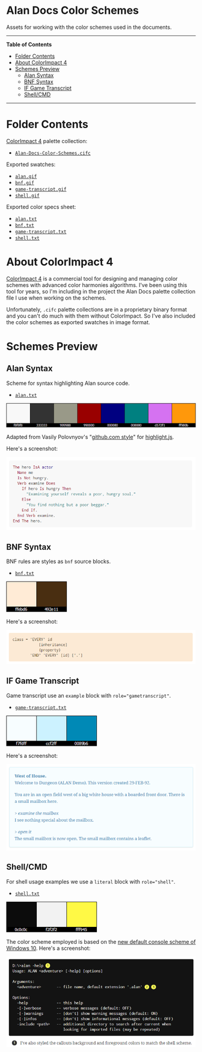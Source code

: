# Alan Docs Color Schemes

Assets for working with the color schemes used in the documents.


-----

**Table of Contents**

<!-- MarkdownTOC autolink="true" bracket="round" autoanchor="false" lowercase="only_ascii" uri_encoding="true" levels="1,2,3" -->

- [Folder Contents](#folder-contents)
- [About ColorImpact 4](#about-colorimpact-4)
- [Schemes Preview](#schemes-preview)
    - [Alan Syntax](#alan-syntax)
    - [BNF Syntax](#bnf-syntax)
    - [IF Game Transcript](#if-game-transcript)
    - [Shell/CMD](#shellcmd)

<!-- /MarkdownTOC -->

-----

# Folder Contents

[ColorImpact 4] palette collection:

- [`Alan-Docs-Color-Schemes.cifc`][Alan-Docs-Color-Schemes.cifc]

Exported swatches:

- [`alan.gif`][swatches alan]
- [`bnf.gif`][swatches bnf]
- [`game-transcript.gif`][swatches game]
- [`shell.gif`][swatches shell]

Exported color specs sheet:

- [`alan.txt`][specs alan]
- [`bnf.txt`][specs bnf]
- [`game-transcript.txt`][specs game]
- [`shell.txt`][specs shell]

# About ColorImpact 4

[ColorImpact 4] is a commercial tool for designing and managing color schemes with advanced color harmonies algorithms. I've been using this tool for years, so I'm including in the project the Alan Docs palette collection file I use when working on the schemes.

Unfortunately, `.cifc` palette collections are in a proprietary binary format and you can't do much with them without ColorImpact. So I've also included the color schemes as exported swatches in image format.

# Schemes Preview

## Alan Syntax

Scheme for syntax highlighting Alan source code.

- [`alan.txt`][specs alan]

![Alan swatches][swatches alan]

Adapted from Vasily Polovnyov's "[github.com style]" for [highlight.js].

Here's a screenshot:

![IF Alan][screenshot alan]


## BNF Syntax

BNF rules are styles as `bnf` source blocks.

- [`bnf.txt`][specs bnf]

![BNF swatches][swatches bnf]

Here's a screenshot:

![IF BNF][screenshot bnf]


## IF Game Transcript

Game transcript use an `example` block with `role="gametranscript"`.

- [`game-transcript.txt`][specs game]

![IF game transcript swatches][swatches game]

Here's a screenshot:

![IF game transcript][screenshot game]


## Shell/CMD

For shell usage examples we use a `literal` block with `role="shell"`.

- [`shell.txt`][specs shell]

![shell/CMD swatches][swatches shell]

The color scheme employed is based on the [new default console scheme of Windows 10]. Here's a screenshot:

![shell/CMD][screenshot shell]


<!-----------------------------------------------------------------------------
                               REFERENCE LINKS                                
------------------------------------------------------------------------------>

[new default console scheme of Windows 10]: https://blogs.msdn.microsoft.com/commandline/2017/08/02/updating-the-windows-console-colors/ "Read more on MSDN..."

[github.com style]: https://github.com/highlightjs/highlight.js/blob/master/src/styles/github.css "View upstream source"

<!-- 3rd party tools -->

[ColorImpact 4]: http://www.tigercolor.com/ColorImpact.htm "Visit ColorImpact 4 website"
[highlight.js]: https://highlightjs.org/ "Visit highlight.js website"


<!-- files ------------------------------------------------------------------->

[Alan-Docs-Color-Schemes.cifc]: ./Alan-Docs-Color-Schemes.cifc "ColorImpact 4 palette collection"

<!-- color specs -->

[specs alan]: ./alan.txt "Alan syntax color scheme text specs sheet"
[specs bnf]: ./bnf.txt "BNF syntax color scheme text specs sheet"
[specs game]: ./game-transcript.txt "game transcripts color scheme text specs sheet"
[specs shell]: ./shell.txt "shell (CMD) color scheme text specs sheet"

<!-- swatches -->

[swatches alan]: ./alan.gif "Alan syntax color scheme swatches"
[swatches bnf]: ./bnf.gif "BNF syntax color scheme swatches"
[swatches game]: ./game-transcript.gif "game transcripts color scheme swatches"
[swatches shell]: ./shell.gif "shell (CMD) color scheme swatches"

<!-- screenshots -->

[screenshot alan]: ./_screenshot_alan.png "Screenshot of Alan code"
[screenshot bnf]: ./_screenshot_bnf.png "Screenshot of a BNF block"
[screenshot shell]: ./_screenshot_shell.png "Screenshot of a shell block"
[screenshot game]: ./_screenshot_game-transcript.png "Screenshot of a game transcript"


<!-- EOF -->